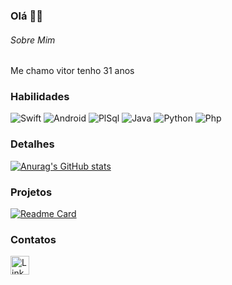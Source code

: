 ### Olá 👋🏾

###### Sobre Mim
Me chamo vitor  tenho 31 anos

### Habilidades

![Swift](https://img.shields.io/badge/Swift-FA7343?style=for-the-badge&logo=swift&logoColor=white)
![Android](https://img.shields.io/badge/Android-3DDC84?style=for-the-badge&logo=android&logoColor=white)
![PlSql](https://img.shields.io/badge/PlSql-FB0000?style=for-the-badge&logo=oracle&logoColor=black)
![Java](https://img.shields.io/badge/Java-ED8B00?style=for-the-badge&logo=Java&logoColor=white)
![Python](https://img.shields.io/badge/Python-FFD43B?style=for-the-badge&logo=python&logoColor=blue)
![Php](https://img.shields.io/badge/Php-ffc0cb?style=for-the-badge&logo=php&logoColor=blue)

### Detalhes

[![Anurag's GitHub stats](https://github-readme-stats.vercel.app/api?username=vitor216&show_icons=true&theme=dark)](https://github.com/anuraghazra/github-readme-stats)

### Projetos

[![Readme Card](https://github-readme-stats.vercel.app/api/pin/?username=vitor216&repo=clone_disneyplus&theme=dark)](https://github.com/anuraghazra/github-readme-stats)

### Contatos

[<img src='https://img.shields.io/badge/LinkedIn-007785?style=for-the-badge&logo=linkedin&logoColor=white' alt='Linkedin' height='30'>](https://www.linkedin.com/in/vitor-aguiar-a29103256/)
